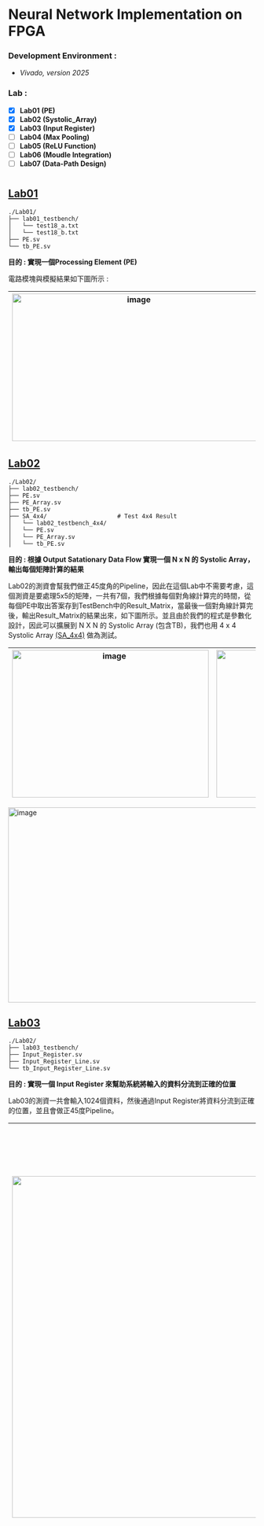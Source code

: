 # Neural Network Implementation on FPGA  

### Development Environment : 
- *Vivado, version 2025*   


### Lab : 
- [x] **Lab01 (PE)**
- [X] **Lab02 (Systolic_Array)**
- [X] **Lab03 (Input Register)**
- [ ] **Lab04 (Max Pooling)**
- [ ] **Lab05 (ReLU Function)**
- [ ] **Lab06 (Moudle Integration)**
- [ ] **Lab07 (Data-Path Design)**

# 

## [Lab01](./Lab01) 
```
./Lab01/
├── lab01_testbench/  
│   └── test18_a.txt  
│   └── test18_b.txt  
├── PE.sv                        
└── tb_PE.sv    
```
**目的 : 實現一個Processing Element (PE)**  
  
電路模塊與模擬結果如下圖所示 :  
   
| <img width="500" height="300" alt="image" src="https://github.com/user-attachments/assets/5e62ab76-81d2-4af2-ba27-ad5c3426a452" /> | <img width="850" height="300" alt="image" src="https://github.com/user-attachments/assets/53c84f2c-fce0-4ab7-8ba9-ab60e7877d22" /> | 
|:--:|:--:|

  
## [Lab02](./Lab02)  
```
./Lab02/
├── lab02_testbench/    
├── PE.sv  
├── PE_Array.sv                          
├── tb_PE.sv
├── SA_4x4/                    # Test 4x4 Result  
│   └── lab02_testbench_4x4/
│   └── PE.sv 
│   └── PE_Array.sv 
│   └── tb_PE.sv 
```
**目的 : 根據 Output Satationary Data Flow 實現一個 N x N 的 Systolic Array，輸出每個矩陣計算的結果**  
  
Lab02的測資會幫我們做正45度角的Pipeline，因此在這個Lab中不需要考慮，這個測資是要處理5x5的矩陣，一共有7個，我們根據每個對角線計算完的時間，從每個PE中取出答案存到TestBench中的Result_Matrix，當最後一個對角線計算完後，輸出Result_Matrix的結果出來，如下圖所示。並且由於我們的程式是參數化設計，因此可以擴展到 N X N 的 Systolic Array (包含TB)，我們也用 4 x 4 Systolic Array [(SA_4x4)](./Lab02/SA_4x4) 做為測試。
  
|<img width="400" height="300" alt="image" src="https://github.com/user-attachments/assets/8a61552b-3ed4-4f5b-b446-6df64ff81c02" />| <img width="400" height="300" alt="image" src="https://github.com/user-attachments/assets/0d876759-43a4-452e-a230-998179423ac7" /> |
|:--:|:--:|
<img width="1300" height="397" alt="image" src="https://github.com/user-attachments/assets/7bdb3451-054d-4ea2-b179-0373cf1fa46c" />




   

## [Lab03](./Lab03)  
```
./Lab02/
├── lab03_testbench/    
├── Input_Register.sv  
├── Input_Register_Line.sv                          
└── tb_Input_Register_Line.sv  
```
**目的 : 實現一個 Input Register 來幫助系統將輸入的資料分流到正確的位置**  

Lab03的測資一共會輸入1024個資料，然後通過Input Register將資料分流到正確的位置，並且會做正45度Pipeline。    
  
| <img width="1615" height="695" alt="image" src="https://github.com/user-attachments/assets/a2dc9a1e-f869-49bf-9b0c-096cf3489972" /> |<img width="1800" height="900" alt="image" src="https://github.com/user-attachments/assets/0069a1f6-8895-4efb-a442-d51d591f7f14" />|
|:--:|:--:|


